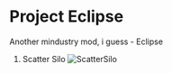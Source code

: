 # Project Eclipse
Another mindustry mod, i guess - Eclipse
1. Scatter Silo
![ScatterSilo](https://imgur.com/EM8sQZr)
